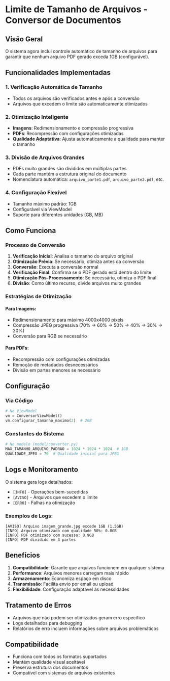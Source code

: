 # Limite de Tamanho de Arquivos - Conversor de Documentos

## Visão Geral

O sistema agora inclui controle automático de tamanho de arquivos para garantir que nenhum arquivo PDF gerado exceda 1GB (configurável).

## Funcionalidades Implementadas

### 1. Verificação Automática de Tamanho
- Todos os arquivos são verificados antes e após a conversão
- Arquivos que excedem o limite são automaticamente otimizados

### 2. Otimização Inteligente
- **Imagens**: Redimensionamento e compressão progressiva
- **PDFs**: Recompressão com configurações otimizadas
- **Qualidade Adaptativa**: Ajusta automaticamente a qualidade para manter o tamanho

### 3. Divisão de Arquivos Grandes
- PDFs muito grandes são divididos em múltiplas partes
- Cada parte mantém a estrutura original do documento
- Nomenclatura automática: `arquivo_parte1.pdf`, `arquivo_parte2.pdf`, etc.

### 4. Configuração Flexível
- Tamanho máximo padrão: 1GB
- Configurável via ViewModel
- Suporte para diferentes unidades (GB, MB)

## Como Funciona

### Processo de Conversão
1. **Verificação Inicial**: Analisa o tamanho do arquivo original
2. **Otimização Prévia**: Se necessário, otimiza antes da conversão
3. **Conversão**: Executa a conversão normal
4. **Verificação Final**: Confirma se o PDF gerado está dentro do limite
5. **Otimização Pós-Processamento**: Se necessário, otimiza o PDF final
6. **Divisão**: Como último recurso, divide arquivos muito grandes

### Estratégias de Otimização

#### Para Imagens:
- Redimensionamento para máximo 4000x4000 pixels
- Compressão JPEG progressiva (70% → 60% → 50% → 40% → 30% → 20%)
- Conversão para RGB se necessário

#### Para PDFs:
- Recompressão com configurações otimizadas
- Remoção de metadados desnecessários
- Divisão em partes menores se necessário

## Configuração

### Via Código
```python
# No ViewModel
vm = ConversorViewModel()
vm.configurar_tamanho_maximo(2)  # 2GB
```

### Constantes do Sistema
```python
# No modelo (model/converter.py)
MAX_TAMANHO_ARQUIVO_PADRAO = 1024 * 1024 * 1024  # 1GB
QUALIDADE_JPEG = 70  # Qualidade inicial para JPEG
```

## Logs e Monitoramento

O sistema gera logs detalhados:
- `[INFO]` - Operações bem-sucedidas
- `[AVISO]` - Arquivos que excedem o limite
- `[ERRO]` - Falhas na otimização

### Exemplos de Logs:
```
[AVISO] Arquivo imagem_grande.jpg excede 1GB (1.5GB)
[INFO] Arquivo otimizado com qualidade 50%: 0.8GB
[INFO] PDF otimizado com sucesso: 0.9GB
[INFO] PDF dividido em 3 partes
```

## Benefícios

1. **Compatibilidade**: Garante que arquivos funcionem em qualquer sistema
2. **Performance**: Arquivos menores carregam mais rápido
3. **Armazenamento**: Economiza espaço em disco
4. **Transmissão**: Facilita envio por email ou upload
5. **Flexibilidade**: Configuração adaptável às necessidades

## Tratamento de Erros

- Arquivos que não podem ser otimizados geram erro específico
- Logs detalhados para debugging
- Relatórios de erro incluem informações sobre arquivos problemáticos

## Compatibilidade

- Funciona com todos os formatos suportados
- Mantém qualidade visual aceitável
- Preserva estrutura dos documentos
- Compatível com sistemas de arquivos existentes 